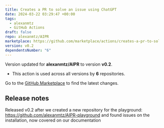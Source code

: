 ```yaml
---
title: Creates a PR to solve an issue using ChatGPT
date: 2024-03-22 03:29:47 +00:00
tags:
  - alexanmtz
  - GitHub Actions
draft: false
repo: alexanmtz/AIPR
marketplace: https://github.com/marketplace/actions/creates-a-pr-to-solve-an-issue-using-chatgpt
version: v0.2
dependentsNumber: "6"
---
```



Version updated for **alexanmtz/AIPR** to version **v0.2**.
- This action is used across all versions by **6** repositories.

Go to the [GitHub Marketplace](https://github.com/marketplace/actions/creates-a-pr-to-solve-an-issue-using-chatgpt) to find the latest changes.

## Release notes

Released v0.2 after we created a new repository for the playground: https://github.com/alexanmtz/AIPR-playground and found issues on the installation, now covered on our documentation
